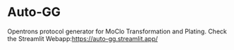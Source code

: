 # Auto-GG

Opentrons protocol generator for MoClo Transformation and Plating. Check the Streamlit Webapp:https://auto-gg.streamlit.app/
